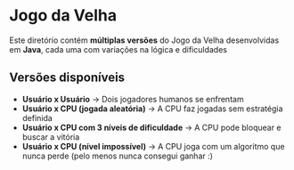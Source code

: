 # Jogo da Velha 

Este diretório contém **múltiplas versões** do Jogo da Velha desenvolvidas em **Java**, cada uma com variações na lógica e dificuldades

## **Versões disponíveis**
- **Usuário x Usuário** → Dois jogadores humanos se enfrentam
- **Usuário x CPU (jogada aleatória)** → A CPU faz jogadas sem estratégia definida
- **Usuário x CPU com 3 níveis de dificuldade** → A CPU pode bloquear e buscar a vitória  
- **Usuário x CPU (nível impossível)** → A CPU joga com um algoritmo que nunca perde (pelo menos nunca consegui ganhar :)

